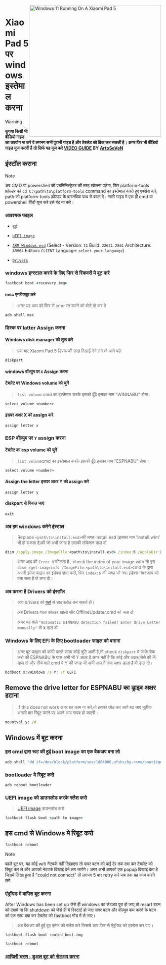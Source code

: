 <img align="right" src="https://raw.githubusercontent.com/erdilS/Port-Windows-11-Xiaomi-Pad-5/main/nabu.png" width="425" alt="Windows 11 Running On A Xiaomi Pad 5">


# Xiaomi Pad 5 पर windows इस्तेमाल करना
> [!WARNING]
> **कृपया किसी भी वीडियो गाइड का उपयोग ना करे वे लगभग सभी पुरानी गाइड है और टेबलेट को ब्रिक कर सकती है। अगर फिर भी वीडियो गाइड यूज करनी है तो सिर्फ यह यूज करे [VIDEO GUIDE](https://youtu.be/BbgTbTGbXYg) BY [ArtoSeVeN](https://www.youtube.com/channel/UCYjwfxlYlJ7Nnzv01oszQvA)**

## इंस्टॉल कराना 
> [!NOTE]
> अब CMD या powershell को एडमिनिस्ट्रेटर की तरह खोलना पड़ेगा, फिर platform-tools फ़ोल्डर को `cd C:\path\to\platform-tools` command का इस्तेमाल करते हुए एक्सेस करे, path को platform-tools फ़ोल्डर के वास्तविक पाथ से बदल दे।
>सारी गाइड मे एक ही cmd या powershell विंडों यूज करे इसे बंद ना करे।

### आवश्यक फाइल 
- ```बुद्धी ```

- [```UEFI image```](https://github.com/erdilS/Port-Windows-11-Xiaomi-Pad-5/releases/download/UEFI/uefi-v3.img)
  
- [```ARM Windows esd```](https://worproject.com/esd) (Select - Version:  ```11``` Build:  ```22631.2861``` Architecture:  ```ARM64``` Edition:  ```CLIENT``` Language:  ```select your language```)
    
- [```Drivers```](https://github.com/map220v/MiPad5-Drivers/releases/latest)

### windows इन्स्टाल करने के लिए फिर से रिकवरी मे बूट करे

```cmd
fastboot boot <recovery.img>
```

####  msc एग्जीक्यूट करे 

> अगर यह आप को फिर से cmd रन करने को बोले तो कर दे

```cmd
adb shell msc
```
### डिस्क पर latter Assign करना 
  

#### Windows disk manager को शुरू करे 

> एक बार Xiaomi Pad 5 डिस्क की तरह दिखाई देने लगे तो आगे बडे 

```cmd
diskpart
```


#### windows वॉल्युम पर `X` Assign करना

#### टेबलेट पर Windows volume को चुनें 
> `list volume` cmd का इस्तेमाल करके इसको ढूँढे इसका नाम "WINNABU" होगा। 

```diskpart
select volume <number>
```

#### इसपर अक्षर X को assign करे 
```diskpart
assign letter x
```

### ESP वॉल्युम पर `Y` assign करना

#### टेबलेट का esp volume को चुनें
> `list volume`cmd का इस्तेमाल करके इसको ढूँढे इसका नाम "ESPNABU" होगा। 

```diskpart
select volume <number>
```

#### Assign the letter इसपर अक्षर Y को assign करे 

```diskpart
assign letter y
```

#### diskpart से निकल जाएं 
```diskpart
exit
```

  
  

### अब हम windows करेगे इंस्टाल

> Replace `<path\to\install.esd>`की जगह install.esd (इसका नाम 'install.wim' भी हो सकता है)की जो अभी जगह है उसकी लोकेशन डाल दो

```cmd
dism /apply-image /ImageFile:<path\to\install.esd> /index:6 /ApplyDir:X:\
```

> अगर आप को `Error 87`मिलता है , check the index of your image with तो इस `dism /get-imageinfo /ImageFile:<path\to\install.esd>`cmd के द्वारा अपनी इमेज फाइल का इंडेक्स ज्ञात करो, फिर `index:6` की जगह जो नया इंडेक्स नंबर आप को पता चला है वो लगा दो। 


### अब करना है Drivers को इंस्टॉल 

> आप drivers को [यहां](https://github.com/map220v/MiPad5-Drivers/releases/latest) से डाउनलोड कर सकते हो। 

>अब Drivers वाला फ़ोल्डर खोलो और OfflineUpdater.cmd को चला दो 
>
>अगर यह बोले `"Automatic WINNABU detection failed! Enter Drive Letter manually"` तो **`X`** डाल दो 


### Windows के लिए EFI के लिए bootloader फाइल को बनाना 
>अगर बूट फाइल को कॉपी करते समय कोई त्रुटि आती है,तो check `diskpart` मे जाके चेक करो की ESPNABU के पास अभी भी Y अक्षर है अगर नहीं है कि कोई और अक्षर(जेसे की P) डाल दो और नीचे वाले cmd मे Y की जगह जो अभी आप ने नया अक्षर डाला है वो डाल दो। 
```cmd
bcdboot X:\Windows /s Y: /f UEFI
```

## Remove the drive letter for ESPNABU का ड्राइव अक्षर हटाना
> If this does not work अगर य़ह काम ना करे,तो इसको छोड़ कर आगे बढ़ जाए भूतीया अगली बार रिबूट करने पर अपने आप गायब हो जाएगी। 
>
```cmd
mountvol y: /d
```


## Windows में बूट करना 

### इस cmd द्वारा रूट की हुई boot image का एक बैकअप बना लो 

```cmd
adb shell "dd if=/dev/block/platform/soc/1d84000.ufshc/by-name/boot$(getprop ro.boot.slot_suffix) of=/tmp/rooted_boot.img" && adb pull /tmp/rooted_boot.img
```

### bootloader मे रिबूट करो

```cmd
adb reboot bootloader
```

### UEFI image को डाउनलोड करके फ्लैश करो 
>  [UEFI image](https://github.com/erdilS/Port-Windows-11-Xiaomi-Pad-5/releases/download/UEFI/uefi-v3.img) डाउनलोड करो 

```cmd
fastboot flash boot <path to image>
```

## इस cmd से Windows मे रिबूट करो 
```cmd
fastboot reboot
```

> [!NOTE]
> पहले बूट पर, यह कोई wifi नेटवर्क नहीं दिखाएगा तो पावर बटन को कई देर तक दबा कर टेबलेट को रिबूट कर ले और आपको नेटवर्क दिखाई देने लग जायेगे। अगर अभी आपको एक popup दिखाई देता है जिसमें लिखा हुआ है "could not connect" तो लगभग 5 बार retry करे जब तक य़ह काम करने लगे 

### एंड्रॉयड मे वापिस बूट करना 
After Windows has been set up जेसे ही windows का सेटअप पूरा हो जाए,तो resart बटन को दबाये ना कि shutdown को जेसे ही ये रिस्टार्ट हो जाए पावर बटन और वॉल्युम कम करने के बटन को एक साथ दबा कर टेबलेट को fastboot मोड मे ले जाए। 
> अब बैकअप की हुई बूट इमेज को फ्लैश करे जिससे आप फिर से एंड्रॉयड को एक्सेस कर पाए। 

```cmd
fastboot flash boot rooted_boot.img
```

```cmd
fastboot reboot
```

### [आखिरी चरण : डुअल बूट को सेटअप करना](guide/Hindi/dualboot-en.md)

